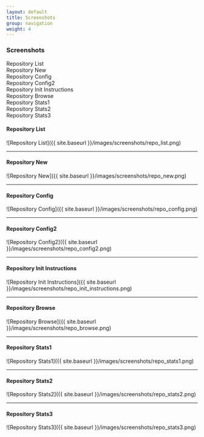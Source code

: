 ```yaml
---
layout: default
title: Screenshots
group: navigation
weight: 4
---
```


<div id="toc">
  <h3>Screenshots</h3>

  <ul>
    <li><a href="#repository_list">Repository List</a></li>
    <li><a href="#repository_new">Repository New</a></li>
    <li><a href="#repository_config">Repository Config</a></li>
    <li><a href="#repository_config2">Repository Config2</a></li>
    <li><a href="#repository_init_instructions">Repository Init Instructions</a></li>
    <li><a href="#repository_browse">Repository Browse</a></li>
    <li><a href="#repository_stats1">Repository Stats1</a></li>
    <li><a href="#repository_stats2">Repository Stats2</a></li>
    <li><a href="#repository_stats3">Repository Stats3</a></li>
  </ul>
</div>

#### Repository List

![Repository List]({{ site.baseurl }}/images/screenshots/repo_list.png)

***

#### Repository New

![Repository New]({{ site.baseurl }}/images/screenshots/repo_new.png)

***

#### Repository Config

![Repository Config]({{ site.baseurl }}/images/screenshots/repo_config.png)

***

#### Repository Config2

![Repository Config2]({{ site.baseurl }}/images/screenshots/repo_config2.png)

***

#### Repository Init Instructions

![Repository Init Instructions]({{ site.baseurl }}/images/screenshots/repo_init_instructions.png)

***

#### Repository Browse

![Repository Browse]({{ site.baseurl }}/images/screenshots/repo_browse.png)

***

#### Repository Stats1

![Repository Stats1]({{ site.baseurl }}/images/screenshots/repo_stats1.png)

***

#### Repository Stats2

![Repository Stats2]({{ site.baseurl }}/images/screenshots/repo_stats2.png)

***

#### Repository Stats3

![Repository Stats3]({{ site.baseurl }}/images/screenshots/repo_stats3.png)
